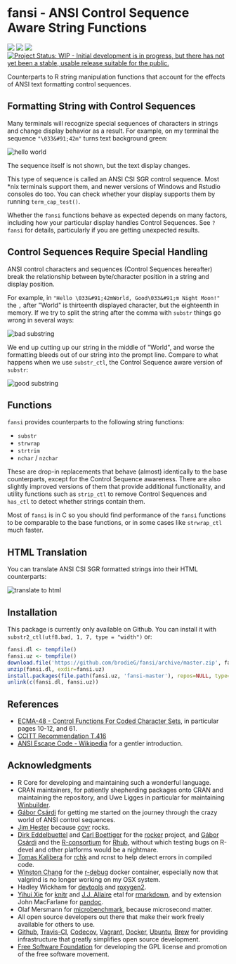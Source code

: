 <!-- README.md is generated from README.Rmd. Please edit that file -->


# fansi - ANSI Control Sequence Aware String Functions

[![](https://travis-ci.org/brodieG/fansi.svg?branch=master)](https://travis-ci.org/brodieG/fansi)
[![](https://codecov.io/github/brodieG/fansi/coverage.svg?branch=master)](https://codecov.io/github/brodieG/fansi?branch=master)
[![](http://www.r-pkg.org/badges/version/fansi)](https://cran.r-project.org/package=fansi)
[![Project Status: WIP - Initial development is in progress, but there has not yet been a stable, usable release suitable for the public.](http://www.repostatus.org/badges/latest/wip.svg)](http://www.repostatus.org/#wip)

Counterparts to R string manipulation functions that account for the effects of
ANSI text formatting control sequences.

## Formatting String with Control Sequences

Many terminals will recognize special sequences of characters in strings and
change display behavior as a result.  For example, on my terminal the sequence
`"\033&#91;42m"` turns text background green:

![hello
world](https://raw.githubusercontent.com/brodieG/fansi/rc/extra/images/hello.png)

The sequence itself is not shown, but the text display changes.

This type of sequence is called an ANSI CSI SGR control sequence.  Most &#42;nix
terminals support them, and newer versions of Windows and Rstudio consoles do
too.  You can check whether your display supports them by running
`term_cap_test()`.

Whether the `fansi` functions behave as expected depends on many factors,
including how your particular display handles Control Sequences.  See `?fansi`
for details, particularly if you are getting unexpected results.

## Control Sequences Require Special Handling

ANSI control characters and sequences (Control Sequences hereafter) break the
relationship between byte/character position in a string and display position.

For example, in `"Hello \033&#91;42mWorld, Good\033&#91;m Night Moon!"` the `,`
after "World" is thirteenth displayed character, but the eighteenth in
memory.  If we try to split the string after the comma with `substr` things go
wrong in several ways:


![bad substring](https://raw.githubusercontent.com/brodieG/fansi/rc/extra/images/substr.png)

We end up cutting up our string in the middle of "World", and worse the
formatting bleeds out of our string into the prompt line.  Compare to what
happens when we use `substr_ctl`, the Control Sequence aware version of
`substr`:

![good substring](https://raw.githubusercontent.com/brodieG/fansi/rc/extra/images/substr_ctl.png)

## Functions

`fansi` provides counterparts to the following string functions:

* `substr`
* `strwrap`
* `strtrim`
* `nchar` / `nzchar`

These are drop-in replacements that behave (almost) identically to the base
counterparts, except for the Control Sequence awareness.  There are also
slightly improved versions of them that provide additional functionality, and
utility functions such as `strip_ctl` to remove Control Sequences and `has_ctl`
to detect whether strings contain them.

Most of `fansi` is in C so you should find performance of the `fansi` functions
to be comparable to the base functions, or in some cases like `strwrap_ctl` much
faster.

## HTML Translation

You can translate ANSI CSI SGR formatted strings into their HTML counterparts:

![translate to html](https://raw.githubusercontent.com/brodieG/fansi/rc/extra/images/sgr_to_html.png)

## Installation

This package is currently only available on Github.  You can install it with `substr2_ctl(utf8.bad, 1, 7, type = "width")` or:


```r
fansi.dl <- tempfile()
fansi.uz <- tempfile()
download.file('https://github.com/brodieG/fansi/archive/master.zip', fansi.dl)
unzip(fansi.dl, exdir=fansi.uz)
install.packages(file.path(fansi.uz, 'fansi-master'), repos=NULL, type='source')
unlink(c(fansi.dl, fansi.uz))
```

## References

* [ECMA-48 - Control Functions For Coded Character
  Sets](http://www.ecma-international.org/publications/standards/Ecma-048.htm),
  in particular pages 10-12, and 61.
* [CCITT Recommendation T.416](https://www.itu.int/rec/dologin_pub.asp?lang=e&id=T-REC-T.416-199303-I!!PDF-E&type=items)
* [ANSI Escape Code - Wikipedia](https://en.wikipedia.org/wiki/ANSI_escape_code)
  for a gentler introduction.

## Acknowledgments

* R Core for developing and maintaining such a wonderful language.
* CRAN maintainers, for patiently shepherding packages onto CRAN and maintaining
  the repository, and Uwe Ligges in particular for maintaining
  [Winbuilder](http://win-builder.r-project.org/).
* [Gábor Csárdi](https://github.com/gaborcsardi) for getting me started on the
  journey through the crazy world of ANSI control sequences.
* [Jim Hester](https://github.com/jimhester) because
  [covr](https://cran.r-project.org/package=covr) rocks.
* [Dirk Eddelbuettel](https://github.com/eddelbuettel) and [Carl
  Boettiger](https://github.com/cboettig) for the
  [rocker](https://github.com/rocker-org/rocker) project, and [Gábor
  Csárdi](https://github.com/gaborcsardi) and the
  [R-consortium](https://www.r-consortium.org/) for
  [Rhub](https://github.com/r-hub), without which testing bugs on R-devel and
  other platforms would be a nightmare.
* [Tomas Kalibera](https://github.com/kalibera) for
  [rchk](https://github.com/kalibera/rchk) and rcnst to help detect errors in
  compiled code.
* [Winston Chang](https://github.com/wch) for the
  [r-debug](https://hub.docker.com/r/wch1/r-debug/) docker container,
  especially now that valgrind is no longer working on my OSX system.
* Hadley Wickham for [devtools](https://cran.r-project.org/package=devtools) and
  [roxygen2](https://cran.r-project.org/package=roxygen2).
* [Yihui Xie](https://github.com/yihui) for
  [knitr](https://cran.r-project.org/package=knitr) and  [J.J.
  Allaire](https://github.com/jjallaire) etal for
  [rmarkdown](https://cran.r-project.org/package=rmarkdown), and by extension
  John MacFarlane for [pandoc](http://pandoc.org/).
* Olaf Mersmann for
  [microbenchmark](https://cran.r-project.org/package=microbenchmark), because
  microsecond matter.
* All open source developers out there that make their work freely available
  for others to use.
* [Github](https://github.com/), [Travis-CI](https://travis-ci.org/),
  [Codecov](https://codecov.io/), [Vagrant](https://www.vagrantup.com/),
  [Docker](https://www.docker.com/), [Ubuntu](https://www.ubuntu.com/),
  [Brew](https://brew.sh/) for providing infrastructure that greatly simplifies
  open source development.
* [Free Software Foundation](http://fsf.org/) for developing the GPL license and
  promotion of the free software movement.



